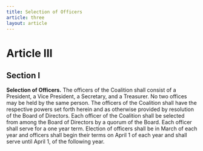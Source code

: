 ```yaml
---
title: Selection of Officers
article: three
layout: article
---
```

# Article III
## Section I

**Selection of Officers.** The officers of the Coalition shall consist of a President, a Vice President, a Secretary, and a Treasurer. No two offices may be held by the same person. The officers of the Coalition shall have the respective powers set forth herein and as otherwise provided by resolution of the Board of Directors. Each officer of the Coalition shall be selected from among the Board of Directors by a quorum of the Board. Each officer shall serve for a one year term. Election of officers shall be in March of each year and officers shall begin their terms on April 1 of each year and shall serve until April 1, of the following year.
